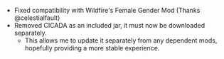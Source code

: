 - Fixed compatibility with Wildfire's Female Gender Mod (Thanks @celestialfault)
- Removed CICADA as an included jar, it must now be downloaded separately.
  - This allows me to update it separately from any dependent mods, hopefully providing a more stable experience.